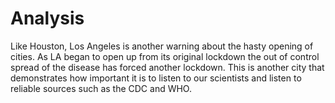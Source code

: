 # Analysis

Like Houston, Los Angeles is another warning about the hasty opening of cities. As LA began to open up from its original lockdown the out of control spread of the disease has forced another lockdown. This is another city that demonstrates how important it is to listen to our scientists and listen to reliable sources such as the CDC and WHO. 